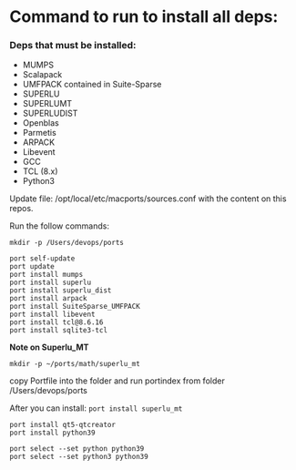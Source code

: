 # Command to run to install all deps:

### Deps that must be installed:


- MUMPS
- Scalapack
- UMFPACK contained in Suite-Sparse 
- SUPERLU
- SUPERLUMT
- SUPERLUDIST
- Openblas
- Parmetis
- ARPACK
- Libevent
- GCC
- TCL (8.x)
- Python3

Update file:  /opt/local/etc/macports/sources.conf with the content on this repos.

Run the follow commands:

```
mkdir -p /Users/devops/ports

port self-update
port update
port install mumps
port install superlu 
port install superlu_dist
port install arpack
port install SuiteSparse_UMFPACK
port install libevent
port install tcl@8.6.16
port install sqlite3-tcl

```
**Note on Superlu_MT**

`mkdir -p ~/ports/math/superlu_mt`

copy Portfile into the folder and run portindex from folder /Users/devops/ports

After you can install: `port install superlu_mt`
```
port install qt5-qtcreator
port install python39

port select --set python python39
port select --set python3 python39
```
